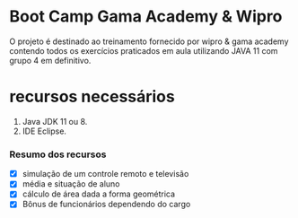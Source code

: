 # Boot Camp Gama Academy & Wipro

O projeto é destinado ao treinamento fornecido por wipro & gama academy contendo todos os exercícios praticados em aula utilizando JAVA 11 com grupo 4 em definitivo. 
# recursos necessários
1. Java JDK 11 ou 8.
2. IDE Eclipse.

### Resumo dos recursos
- [x] simulação de um controle remoto e televisão 
- [x] média e situação de aluno
- [x] cálculo de área dada a forma geométrica
- [x] Bônus de funcionários dependendo do cargo
